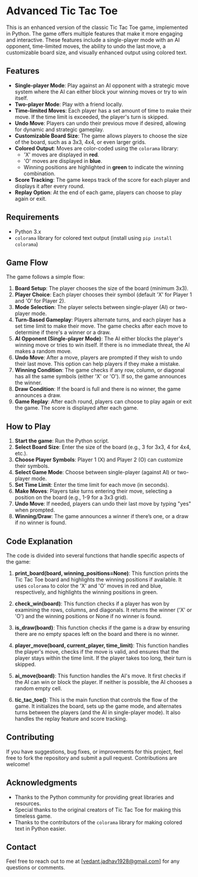 # Advanced Tic Tac Toe

This is an enhanced version of the classic Tic Tac Toe game, implemented in Python. The game offers multiple features that make it more engaging and interactive. These features include a single-player mode with an AI opponent, time-limited moves, the ability to undo the last move, a customizable board size, and visually enhanced output using colored text.

## Features

- **Single-player Mode**: Play against an AI opponent with a strategic move system where the AI can either block your winning moves or try to win itself.
- **Two-player Mode**: Play with a friend locally.
- **Time-limited Moves**: Each player has a set amount of time to make their move. If the time limit is exceeded, the player's turn is skipped.
- **Undo Move**: Players can undo their previous move if desired, allowing for dynamic and strategic gameplay.
- **Customizable Board Size**: The game allows players to choose the size of the board, such as a 3x3, 4x4, or even larger grids.
- **Colored Output**: Moves are color-coded using the `colorama` library:
  - 'X' moves are displayed in **red**.
  - 'O' moves are displayed in **blue**.
  - Winning positions are highlighted in **green** to indicate the winning combination.
- **Score Tracking**: The game keeps track of the score for each player and displays it after every round.
- **Replay Option**: At the end of each game, players can choose to play again or exit.

## Requirements

- Python 3.x
- `colorama` library for colored text output (install using `pip install colorama`)

## Game Flow

The game follows a simple flow:

1. **Board Setup**: The player chooses the size of the board (minimum 3x3).
2. **Player Choice**: Each player chooses their symbol (default 'X' for Player 1 and 'O' for Player 2).
3. **Mode Selection**: The player selects between single-player (AI) or two-player mode.
4. **Turn-Based Gameplay**: Players alternate turns, and each player has a set time limit to make their move. The game checks after each move to determine if there's a winner or a draw.
5. **AI Opponent (Single-player Mode)**: The AI either blocks the player's winning move or tries to win itself. If there is no immediate threat, the AI makes a random move.
6. **Undo Move**: After a move, players are prompted if they wish to undo their last move. This option can help players if they make a mistake.
7. **Winning Condition**: The game checks if any row, column, or diagonal has all the same symbols (either 'X' or 'O'). If so, the game announces the winner.
8. **Draw Condition**: If the board is full and there is no winner, the game announces a draw.
9. **Game Replay**: After each round, players can choose to play again or exit the game. The score is displayed after each game.

## How to Play

1. **Start the game**: Run the Python script.
2. **Select Board Size**: Enter the size of the board (e.g., 3 for 3x3, 4 for 4x4, etc.).
3. **Choose Player Symbols**: Player 1 (X) and Player 2 (O) can customize their symbols.
4. **Select Game Mode**: Choose between single-player (against AI) or two-player mode.
5. **Set Time Limit**: Enter the time limit for each move (in seconds).
6. **Make Moves**: Players take turns entering their move, selecting a position on the board (e.g., 1-9 for a 3x3 grid).
7. **Undo Move**: If needed, players can undo their last move by typing "yes" when prompted.
8. **Winning/Draw**: The game announces a winner if there’s one, or a draw if no winner is found.

## Code Explanation

The code is divided into several functions that handle specific aspects of the game:

1. **print_board(board, winning_positions=None)**: This function prints the Tic Tac Toe board and highlights the winning positions if available. It uses `colorama` to color the 'X' and 'O' moves in red and blue, respectively, and highlights the winning positions in green.

2. **check_win(board)**: This function checks if a player has won by examining the rows, columns, and diagonals. It returns the winner ('X' or 'O') and the winning positions or None if no winner is found.

3. **is_draw(board)**: This function checks if the game is a draw by ensuring there are no empty spaces left on the board and there is no winner.

4. **player_move(board, current_player, time_limit)**: This function handles the player's move, checks if the move is valid, and ensures that the player stays within the time limit. If the player takes too long, their turn is skipped.

5. **ai_move(board)**: This function handles the AI's move. It first checks if the AI can win or block the player. If neither is possible, the AI chooses a random empty cell.

6. **tic_tac_toe()**: This is the main function that controls the flow of the game. It initializes the board, sets up the game mode, and alternates turns between the players (and the AI in single-player mode). It also handles the replay feature and score tracking.

## Contributing

If you have suggestions, bug fixes, or improvements for this project, feel free to fork the repository and submit a pull request. Contributions are welcome!

## Acknowledgments

- Thanks to the Python community for providing great libraries and resources.
- Special thanks to the original creators of Tic Tac Toe for making this timeless game.
- Thanks to the contributors of the `colorama` library for making colored text in Python easier.

## Contact

Feel free to reach out to me at [vedant.jadhav1928@gmail.com] for any questions or comments.

